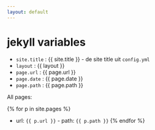 ```yaml
---
layout: default
---
```


# jekyll variables

- `site.title` : {{ site.title }} - de site title uit `config.yml`
- `layout` : {{ layout }}
- `page.url` : {{ page.url }}
- `page.date` : {{ page.date }}
- `page.path` : {{ page.path }}

All pages:

{% for p in site.pages %}
- url: `{{ p.url }}` - path: `{{ p.path }}`
{% endfor %}

